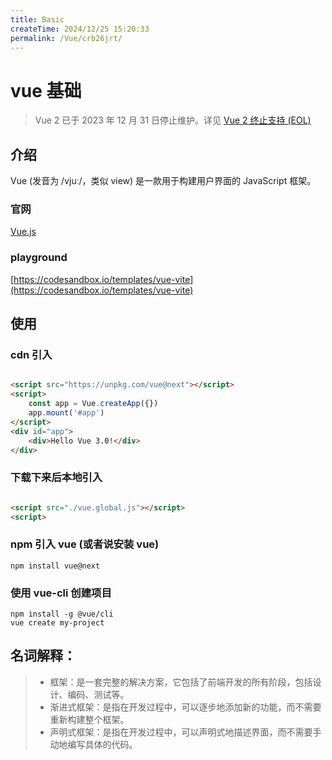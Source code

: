 ```yaml
---
title: Basic
createTime: 2024/12/25 15:20:33
permalink: /Vue/crb26jrt/
---
```


# vue 基础

> Vue 2 已于 2023 年 12 月 31 日停止维护。详见 [Vue 2 终止支持 (EOL)](https://v2.cn.vuejs.org/eol/)

## 介绍

Vue (发音为 /vjuː/，类似 view) 是一款用于构建用户界面的 JavaScript 框架。

### 官网

[Vue.js](https://cn.vuejs.org/)

### playground

[https://codesandbox.io/templates/vue-vite](https://codesandbox.io/templates/vue-vite)

## 使用

### cdn 引入

```html

<script src="https://unpkg.com/vue@next"></script>
<script>
    const app = Vue.createApp({})
    app.mount('#app')
</script>
<div id="app">
    <div>Hello Vue 3.0!</div>
</div>
```

### 下载下来后本地引入

```html

<script src="./vue.global.js"></script>
<script>
```

### npm 引入 vue (或者说安装 vue)

```shell
npm install vue@next
```

### 使用 vue-cli 创建项目

```shell
npm install -g @vue/cli
vue create my-project
```

## 名词解释：

> - 框架：是一套完整的解决方案，它包括了前端开发的所有阶段，包括设计、编码、测试等。
> - 渐进式框架：是指在开发过程中，可以逐步地添加新的功能，而不需要重新构建整个框架。
> - 声明式框架：是指在开发过程中，可以声明式地描述界面，而不需要手动地编写具体的代码。




